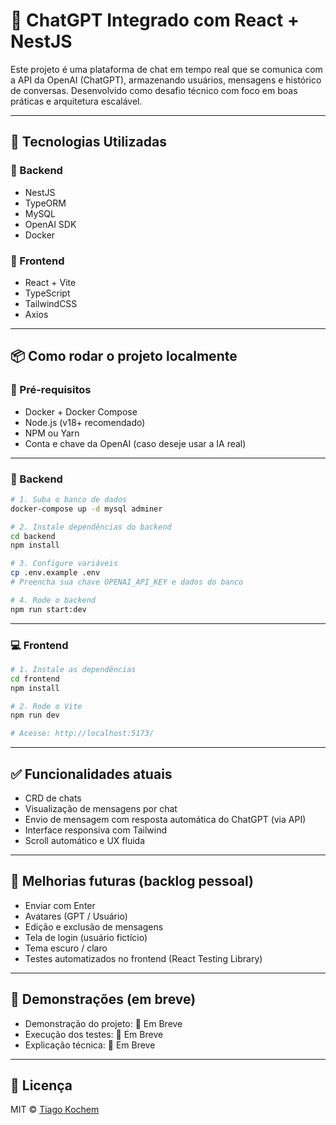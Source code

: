 # 💬 ChatGPT Integrado com React + NestJS

Este projeto é uma plataforma de chat em tempo real que se comunica com a API da OpenAI (ChatGPT), armazenando usuários, mensagens e histórico de conversas. Desenvolvido como desafio técnico com foco em boas práticas e arquitetura escalável.

---

## 🚀 Tecnologias Utilizadas

### 🔧 Backend
- NestJS
- TypeORM
- MySQL
- OpenAI SDK
- Docker

### 🎨 Frontend
- React + Vite
- TypeScript
- TailwindCSS
- Axios

---

## 📦 Como rodar o projeto localmente

### 🔄 Pré-requisitos
- Docker + Docker Compose
- Node.js (v18+ recomendado)
- NPM ou Yarn
- Conta e chave da OpenAI (caso deseje usar a IA real)

---

### 🧱 Backend

```bash
# 1. Suba o banco de dados
docker-compose up -d mysql adminer

# 2. Instale dependências do backend
cd backend
npm install

# 3. Configure variáveis
cp .env.example .env
# Preencha sua chave OPENAI_API_KEY e dados do banco

# 4. Rode o backend
npm run start:dev
```

---

### 💻 Frontend

```bash
# 1. Instale as dependências
cd frontend
npm install

# 2. Rode o Vite
npm run dev

# Acesse: http://localhost:5173/
```

---

## ✅ Funcionalidades atuais

- CRD de chats
- Visualização de mensagens por chat
- Envio de mensagem com resposta automática do ChatGPT (via API)
- Interface responsiva com Tailwind
- Scroll automático e UX fluida

---

## 🧠 Melhorias futuras (backlog pessoal)

- Enviar com Enter
- Avatares (GPT / Usuário)
- Edição e exclusão de mensagens
- Tela de login (usuário fictício)
- Tema escuro / claro
- Testes automatizados no frontend (React Testing Library)

---

## 📸 Demonstrações (em breve)

- Demonstração do projeto: 🔗 Em Breve
- Execução dos testes: 🔗 Em Breve
- Explicação técnica: 🔗 Em Breve

---

## 📄 Licença

MIT © [Tiago Kochem](https://github.com/Tiagokochem)